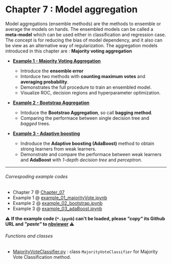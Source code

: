 # Chapter 7 : Model aggregation
Model aggregations (ensemble methods) are the methods to ensemble or average the models on hands. The ensembled models can be called a **meta-model** which can be used either in classification and regression case. The concept is for reducing the bias of model dependency, and it also can be view as an alternative way of regularization. The aggregation models introduced in this chapter are : **Majority voting aggregation**

- [**Example 1 - Majority Voting Aggregation**](https://nbviewer.jupyter.org/github/juifa-tsai/workbook_MachineLearning/blob/master/Python_Machine_Learning_RS/Chapter_07/example_01_majorityVote.ipynb?flush_cache=true)
   - Introduce the **ensemble error**
   - Intorduce two methods with **counting maximum votes** and **averaging probability**.
   - Demonstrates the full procedure to train an ensembled model.
   - Visualize ROC, decision regions and hyperparameter optimization.

- [**Example 2 - Bootstrap Aggregation**](https://nbviewer.jupyter.org/github/juifa-tsai/workbook_MachineLearning/blob/master/Python_Machine_Learning_RS/Chapter_07/example_02_bootstrap.ipynb?flush_cache=true)
   - Intoduce the **Bootstrao Aggregation**, so call **bagging method**.
   - Comparing the performace between single decision tree and *bagged* trees.

- [**Example 3 - Adaptive boosting**](https://nbviewer.jupyter.org/github/juifa-tsai/workbook_MachineLearning/blob/master/Python_Machine_Learning_RS/Chapter_07/example_03_adaBoost.ipynb?flush_cache=true)
   - Indroduce the **Adaptive boosting (AdaBoost)** method to obtain strong learners from weak learners.
   - Demonstrate and compare the performace between weak learners and **AdaBoost** with *1-depth decision tree* and *perceptron*.

---
###### Correspoding example codes
* Chapter 7 @ [Chapter_07](.)
* Example 1 @ [example_01_majorityVote.ipynb](example_01_majorityVote.ipynb)
* Example 2 @ [example_02_bootstrap.ipynb](example_02_bootstrap.ipynb)
* Example 3 @ [example_03_adaBoost.ipynb](example_03_adaBoost.ipynb)     

:warning: **If the example code (`*.ipynb`) can't be loaded, please *"copy"* its Github URL and *"paste"* to [nbviewer](https://nbviewer.jupyter.org) :warning:**

###### Functions and classes  
* [MajorityVoteClassifier.py](MajorityVoteClassifier.py) : class `MajorityVoteClassifier` for Majority Vote Classification method.
